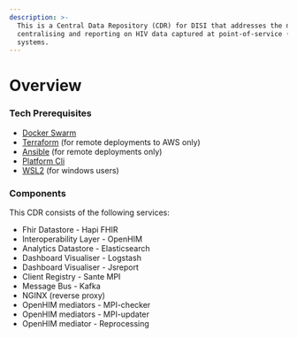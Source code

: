 ```yaml
---
description: >-
  This is a Central Data Repository (CDR) for DISI that addresses the need for
  centralising and reporting on HIV data captured at point-of-service (POS)
  systems.
---
```


# Overview

### Tech Prerequisites

* [Docker Swarm](https://docs.docker.com/engine/swarm/)
* [Terraform](https://www.terraform.io/) (for remote deployments to AWS only)
* [Ansible](https://www.ansible.com/) (for remote deployments only)
* [Platform Cli](https://app.gitbook.com/o/lTiMw1wKTVQEjepxV4ou/s/TwrbQZir3ZdvejunAFia/)
* [WSL2](https://learn.microsoft.com/en-us/windows/wsl/install) (for windows users)

### Components

This CDR consists of the following services:

* Fhir Datastore - Hapi FHIR
* Interoperability Layer - OpenHIM
* ​Analytics Datastore - Elasticsearch
* Dashboard Visualiser - Logstash
* ​Dashboard Visualiser - Jsreport
* ​Client Registry - Sante MPI​
* Message Bus - Kafka
* ​NGINX (reverse proxy)
* OpenHIM mediators - MPI-checker​&#x20;
* OpenHIM mediators - MPI-updater
* OpenHIM mediator - Reprocessing

